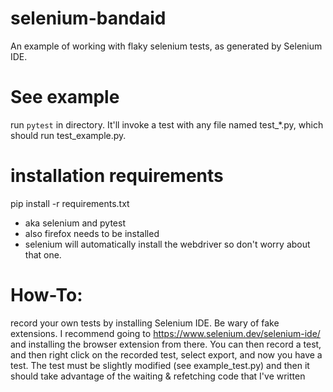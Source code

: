 # selenium-bandaid
An example of working with flaky selenium tests, as generated by Selenium IDE.

# See example
run `pytest` in directory. It'll invoke a test with any file named test_*.py, which
should run test_example.py.

# installation requirements
pip install -r requirements.txt

- aka selenium and pytest
- also firefox needs to be installed
- selenium will automatically install the webdriver so don't worry about that one.

# How-To:
record your own tests by installing Selenium IDE. Be wary of fake extensions. I recommend going to
https://www.selenium.dev/selenium-ide/
and installing the browser extension from there.
You can then record a test, and then right click on the recorded test, select export, and now you have a test.
The test must be slightly modified (see example_test.py) and then it should take advantage of the waiting & refetching
code that I've written
